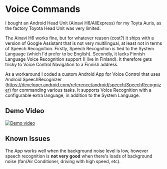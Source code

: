 # Voice Commands
I bought an Android Head Unit (Ainavi H6/AliExpress) for my Toyta Auris, as the factory Toyota Head Unit was very limited.

The Ainavi H6 works fine, but for whatever reason (cost?) it ships with a version of Google Assistant that is not very multilingual, at least not in terms of Speech Recognition. Firstly, Speech Recognition is tied to the System Language (which I'd prefer to be English). Secondly, it lacks Finnish Language Voice Recognition support (I live in Finland). It therefore gets tricky to Voice Control Navigation to a Finnish address.

As a workaround I coded a custom Android App for Voice Control that uses Android SpeechRecognizer (https://developer.android.com/reference/android/speech/SpeechRecognizer) for commanding various tasks. It supports Voice Recognition with a configurable extra language, in addition to the System Language.

## Demo Video
[![Demo video](https://img.youtube.com/vi/6ozP9WjGnLo/0.jpg)](https://www.youtube.com/watch?v=6ozP9WjGnLo)

## Known Issues
The App works well when the background noise level is low, however speech recognition is **not very good** when there's loads of background noise (fan/Air Conditioner, driving with high speed, etc).

